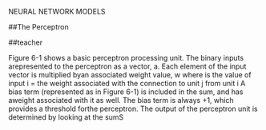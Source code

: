 NEURAL NETWORK MODELS

##The Perceptron


##teacher

Figure 6-1 shows a basic perceptron processing unit.  The binary inputs arepresented to the perceptron as a vector, a.  Each element of the input vector is multiplied byan associated weight value, w
where
is the value of input i
= the weight associated with the connection to unit j from unit i
A bias term (represented as  in Figure 6-1) is included in the sum, and has aweight associated with it as well.  The bias term is always +1, which provides a threshold forthe perceptron.
The output of the perceptron unit is determined by looking at the sumS
